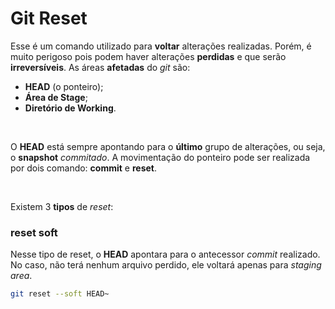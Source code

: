 # Git Reset
Esse é um comando utilizado para **voltar** alterações realizadas. Porém, é muito perigoso pois podem haver alterações **perdidas** e que serão **irreversíveis**.
As áreas **afetadas** do *git* são:

- **HEAD** (o ponteiro);
- **Área de Stage**;
- **Diretório de Working**.

<br>

O **HEAD** está sempre apontando para o **último** grupo de alterações, ou seja, o **snapshot** *commitado*.
A movimentação do ponteiro pode ser realizada por dois comando: **commit** e **reset**.

<br>

Existem 3 **tipos** de *reset*:
### reset soft
Nesse tipo de reset, o **HEAD** apontara para o antecessor *commit* realizado. No caso, não terá nenhum arquivo perdido, ele voltará apenas para *staging area*. 

```bash
git reset --soft HEAD~
```




<!--stackedit_data:
eyJoaXN0b3J5IjpbMjAzNDgyODQyMiwtMTE4NDQ4NTM5LC0xND
YwNjQwMzAyLC0yMDg4NzQ2NjEyXX0=
-->